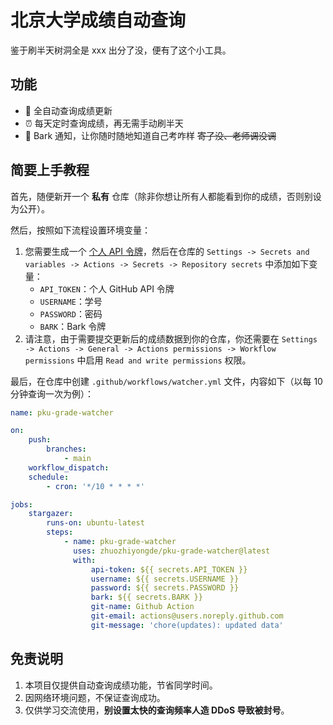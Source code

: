 # 北京大学成绩自动查询

鉴于刷半天树洞全是 xxx 出分了没，便有了这个小工具。

## 功能

-   🚀 全自动查询成绩更新
-   ⏰ 每天定时查询成绩，再无需手动刷半天
-   📢 Bark 通知，让你随时随地知道自己考咋样 ~~寄了没、老师调没调~~

## 简要上手教程

首先，随便新开一个 **私有** 仓库（除非你想让所有人都能看到你的成绩，否则别设为公开）。

然后，按照如下流程设置环境变量：

1. 您需要生成一个 [个人 API 令牌](https://github.com/settings/tokens/new)，然后在仓库的 `Settings -> Secrets and variables -> Actions -> Secrets -> Repository secrets` 中添加如下变量：
    - `API_TOKEN`：个人 GitHub API 令牌
    - `USERNAME`：学号
    - `PASSWORD`：密码
    - `BARK`：Bark 令牌
2. 请注意，由于需要提交更新后的成绩数据到你的仓库，你还需要在 `Settings -> Actions -> General -> Actions permissions -> Workflow permissions` 中启用 `Read and write permissions` 权限。

最后，在仓库中创建 `.github/workflows/watcher.yml` 文件，内容如下（以每 10 分钟查询一次为例）：

```yml
name: pku-grade-watcher

on:
    push:
        branches:
            - main
    workflow_dispatch:
    schedule:
        - cron: '*/10 * * * *'

jobs:
    stargazer:
        runs-on: ubuntu-latest
        steps:
            - name: pku-grade-watcher
              uses: zhuozhiyongde/pku-grade-watcher@latest
              with:
                  api-token: ${{ secrets.API_TOKEN }}
                  username: ${{ secrets.USERNAME }}
                  password: ${{ secrets.PASSWORD }}
                  bark: ${{ secrets.BARK }}
                  git-name: Github Action
                  git-email: actions@users.noreply.github.com
                  git-message: 'chore(updates): updated data'
```

## 免责说明

1. 本项目仅提供自动查询成绩功能，节省同学时间。
2. 因网络环境问题，不保证查询成功。
3. 仅供学习交流使用，**别设置太快的查询频率人造 DDoS 导致被封号**。
